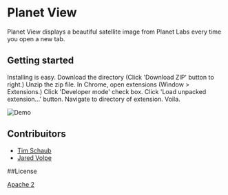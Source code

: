 # Planet View

Planet View displays a beautiful satellite image from Planet Labs every time you open a new tab.

## Getting started

Installing is easy. Download the directory (Click 'Download ZIP' button to right.) Unzip the zip file. In Chrome, open extensions (Window > Extensions.) Click 'Developer mode' check box. Click 'Load unpacked extension...' button. Navigate to  directory of extension. Voila. 

![Demo](http://product-design.s3.amazonaws.com/planet-view-chrome-ext/quickcast.gif)

## Contribuitors

* [Tim Schaub](https://github.com/tschaub)
* [Jared Volpe](https://github.com/plainspace)

##License

[Apache 2](https://tldrlegal.com/license/apache-license-2.0-(apache-2.0))
